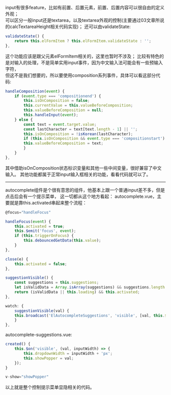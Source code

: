 input有很多feature，比如有前置、后置元素，前置、后置内容可以很自由的定义外观；  
可以区分一般input还是textarea，以及textarea外观的控制(主要通过03文章所说的calcTextareaHeight相关代码实现)；
还可以由validateState:
```js
validateState() {
    return this.elFormItem ? this.elFormItem.validateState : '';
},
```
这个功能应该是跟父元素elFormItem相关的，这里也暂时不涉及；
比较有特色的是对输入的处理，不是简单实用input事件，因为中文输入法可能会有一些预输入字符，  
但这不是我们想要的，所以要使用composition系列事件，具体可以看这部分代码:
```js
handleComposition(event) {
    if (event.type === 'compositionend') {
        this.isOnComposition = false;
        this.currentValue = this.valueBeforeComposition;
        this.valueBeforeComposition = null;
        this.handleInput(event);
    } else {
        const text = event.target.value;
        const lastCharacter = text[text.length - 1] || '';
        this.isOnComposition = !isKorean(lastCharacter);
        if (this.isOnComposition && event.type === 'compositionstart') {
        this.valueBeforeComposition = text;
        }
    }
},
```
其中借助isOnComposition状态标识变量和其他一些中间变量，很好兼容了中文输入。
其他功能都属于正常input输入框相关的功能，看看代码就可以了。

---
autocomplete组件是个很有意思的组件，他基本上跟一个普通input差不多，但是点击后会有一个提示菜单，
这一切都从这个地方看起：
autocomplete.vue，主要就是靠this.activated串起来整个流程：
```js
@focus="handleFocus"

handleFocus(event) {
    this.activated = true;
    this.$emit('focus', event);
    if (this.triggerOnFocus) {
        this.debouncedGetData(this.value);
    }
},

close(e) {
    this.activated = false;
},

suggestionVisible() {
    const suggestions = this.suggestions;
    let isValidData = Array.isArray(suggestions) && suggestions.length > 0;
    return (isValidData || this.loading) && this.activated;
},

watch: {
    suggestionVisible(val) {
    this.broadcast('ElAutocompleteSuggestions', 'visible', [val, this.$refs.input.$refs.input.offsetWidth]);
    }
},

```
autocomplete-suggestions.vue:
```js
created() {
    this.$on('visible', (val, inputWidth) => {
        this.dropdownWidth = inputWidth + 'px';
        this.showPopper = val;
    });
}

v-show="showPopper"
```
以上就是整个控制提示菜单显隐相关的代码。


